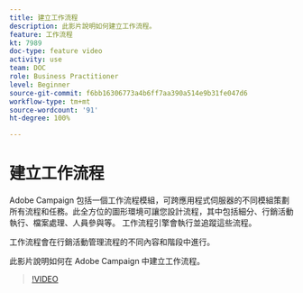 ```yaml
---
title: 建立工作流程
description: 此影片說明如何建立工作流程。
feature: 工作流程
kt: 7989
doc-type: feature video
activity: use
team: DOC
role: Business Practitioner
level: Beginner
source-git-commit: f6bb16306773a4b6ff7aa390a514e9b31fe047d6
workflow-type: tm+mt
source-wordcount: '91'
ht-degree: 100%

---
```



# 建立工作流程

Adobe Campaign 包括一個工作流程模組，可跨應用程式伺服器的不同模組策劃所有流程和任務。此全方位的圖形環境可讓您設計流程，其中包括細分、行銷活動執行、檔案處理、人員參與等。 工作流程引擎會執行並追蹤這些流程。

工作流程會在行銷活動管理流程的不同內容和階段中進行。

此影片說明如何在 Adobe Campaign 中建立工作流程。

>[!VIDEO](https://video.tv.adobe.com/v/25559?quality=12)
